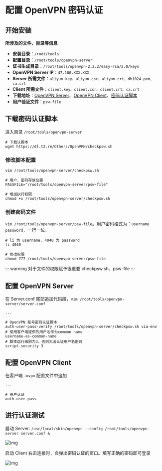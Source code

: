 # 配置 OpenVPN 密码认证

## 开始安装
**所涉及的文件、目录等信息**
- **安装目录**：```/root/tools```
- **配置目录**：```/root/tools/openvpn-server```
- **证书生成目录**：```/root/tools/openvpn-2.2.2/easy-rsa/2.0/keys```
- **OpenVPN Server IP**：```47.100.XXX.XXX```
- **Server 所需文件**：```aliyun.key、aliyun.csr、aliyun.crt、dh1024.pem、ca.crt```
- **Client 所需文件**：```client.key、client.csr、client.crt、ca.crt```
- **下载地址**：[OpenVPN Server](http://oss.aliyuncs.com/aliyunecs/openvpn-2.2.2.tar.gz)、[OpenVPN Client](https://www.techspot.com/downloads/5182-openvpn.html)、[密码认证脚本](https://dl.t2.re/Others/OpenVPN/checkpsw.sh)
- **用户验证文件**：```psw-file```

## 下载密码认证脚本
进入目录 ```/root/tools/openvpn-server```

``` shell
# 下载认脚本
wget https://dl.t2.re/Others/OpenVPN/checkpsw.sh
```

### 修改脚本配置
```vim /root/tools/openvpn-server/checkpsw.sh```
``` shell
# 用户、密码存放位置
PASSFILE="/root/tools/openvpn-server/psw-file"

# 增加执行权限
chmod +x /root/tools/openvpn-server/checkpsw.sh
```

### 创建密码文件
```vim /root/tools/openvpn-server/psw-file```。用户密码格式为：```username password```，一行一位。
``` shell
# li 为 username, 4040 为 password
li 4040
```
``` shell
# 修改权限
chmod 777 /root/tools/openvpn-server/psw-file
```

::: warning 对于文件的权限赋予很重要
checkpsw.sh、psw-file
:::

## 配置 OpenVPN Server
在 Server.conf 尾部追加代码段，```vim /root/tools/openvpn-server/server.conf```

``` shell
...

# OpenVPN 账号密码认证脚本
auth-user-pass-verify /root/tools/openvpn-server/checkpsw.sh via-env
# 使用客户端提供的用户名作为common name
username-as-common-name
# 脚本运行级别为3，否则无法认证用户名密码
script-security 3
```

## 配置 OpenVPN Client
在客户端 ```.ovpn``` 配置文件中追加
``` shell
...

# 用户认证
auth-user-pass
```

## 进行认证测试
启动 Server: ```/usr/local/sbin/openvpn --config /root/tools/openvpn-server server.conf &```

![img](/img/image-20201023172806.png)

启动 Client 右击连接时，会弹出密码认证的窗口。填写正确的密码即可登录

![img](/img/image-20201023173212.png)
